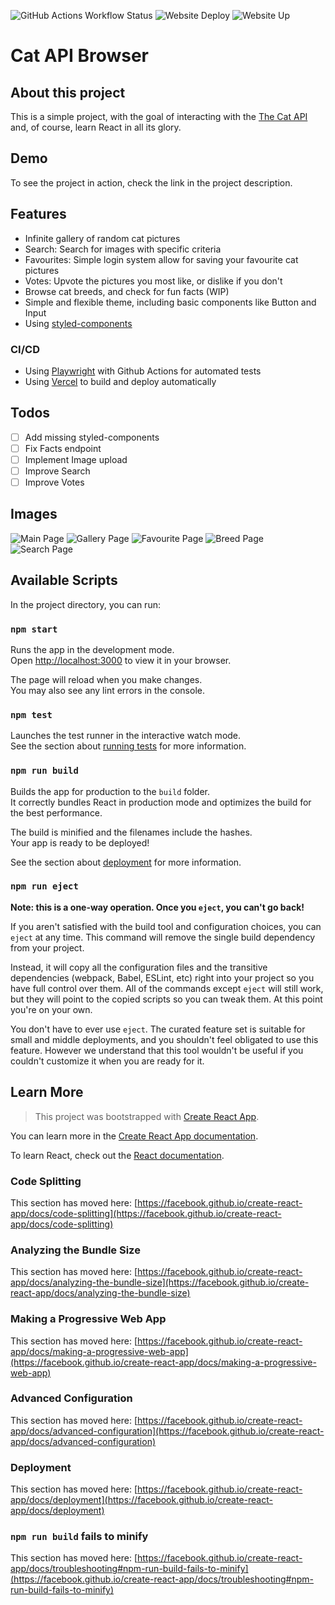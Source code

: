 ![GitHub Actions Workflow Status](https://img.shields.io/github/actions/workflow/status/rui-tx/catapi/playwright.yml?label=Tests)
![Website Deploy](https://deploy-badge.vercel.app/?url=https://catapi-eight.vercel.app/&name=catapi-eight.vercel.app)
![Website Up](https://img.shields.io/website?url=https%3A%2F%2Fcatapi-eight.vercel.app%2F)

# Cat API Browser

## About this project
This is a simple project, with the goal of interacting with the [The Cat API](https://thecatapi.com/) and, of course, learn React in all its glory.


## Demo
To see the project in action, check the link in the project description.

## Features
- Infinite gallery of random cat pictures
- Search: Search for images with specific criteria
- Favourites: Simple login system allow for saving your favourite cat pictures
- Votes: Upvote the pictures you most like, or dislike if you don't
- Browse cat breeds, and check for fun facts (WIP)
- Simple and flexible theme, including basic components like Button and Input
- Using [styled-components](https://styled-components.com/)

### CI/CD
- Using [Playwright](https://playwright.dev/) with Github Actions for automated tests
- Using [Vercel](https://vercel.com/) to build and deploy automatically

## Todos
- [ ] Add missing styled-components
- [ ] Fix Facts endpoint
- [ ] Implement Image upload
- [ ] Improve Search
- [ ] Improve Votes

## Images
![Main Page](https://cloud.ducknexus.com/s/mB7GaNs5mAz9YCJ/download/MainPage.png)
![Gallery Page](https://cloud.ducknexus.com/s/XqY5rLLdS3spLD8/download/GalleryPage.png)
![Favourite Page](https://cloud.ducknexus.com/s/wSPiWnpiR2xcDj9/download/FavouritesPage.png)
![Breed Page](https://cloud.ducknexus.com/s/dz4YfSqRn6pTAgn/download/BreedPage.png)
![Search Page](https://cloud.ducknexus.com/s/9A5ygfooMBt2JRe/download/SearchPage.png)

## Available Scripts

In the project directory, you can run:

### `npm start`

Runs the app in the development mode.\
Open [http://localhost:3000](http://localhost:3000) to view it in your browser.

The page will reload when you make changes.\
You may also see any lint errors in the console.

### `npm test`

Launches the test runner in the interactive watch mode.\
See the section about [running tests](https://facebook.github.io/create-react-app/docs/running-tests) for more information.

### `npm run build`

Builds the app for production to the `build` folder.\
It correctly bundles React in production mode and optimizes the build for the best performance.

The build is minified and the filenames include the hashes.\
Your app is ready to be deployed!

See the section about [deployment](https://facebook.github.io/create-react-app/docs/deployment) for more information.

### `npm run eject`

**Note: this is a one-way operation. Once you `eject`, you can't go back!**

If you aren't satisfied with the build tool and configuration choices, you can `eject` at any time. This command will remove the single build dependency from your project.

Instead, it will copy all the configuration files and the transitive dependencies (webpack, Babel, ESLint, etc) right into your project so you have full control over them. All of the commands except `eject` will still work, but they will point to the copied scripts so you can tweak them. At this point you're on your own.

You don't have to ever use `eject`. The curated feature set is suitable for small and middle deployments, and you shouldn't feel obligated to use this feature. However we understand that this tool wouldn't be useful if you couldn't customize it when you are ready for it.

## Learn More
> This project was bootstrapped with [Create React App](https://github.com/facebook/create-react-app).

You can learn more in the [Create React App documentation](https://facebook.github.io/create-react-app/docs/getting-started).

To learn React, check out the [React documentation](https://reactjs.org/).

### Code Splitting

This section has moved here: [https://facebook.github.io/create-react-app/docs/code-splitting](https://facebook.github.io/create-react-app/docs/code-splitting)

### Analyzing the Bundle Size

This section has moved here: [https://facebook.github.io/create-react-app/docs/analyzing-the-bundle-size](https://facebook.github.io/create-react-app/docs/analyzing-the-bundle-size)

### Making a Progressive Web App

This section has moved here: [https://facebook.github.io/create-react-app/docs/making-a-progressive-web-app](https://facebook.github.io/create-react-app/docs/making-a-progressive-web-app)

### Advanced Configuration

This section has moved here: [https://facebook.github.io/create-react-app/docs/advanced-configuration](https://facebook.github.io/create-react-app/docs/advanced-configuration)

### Deployment

This section has moved here: [https://facebook.github.io/create-react-app/docs/deployment](https://facebook.github.io/create-react-app/docs/deployment)

### `npm run build` fails to minify

This section has moved here: [https://facebook.github.io/create-react-app/docs/troubleshooting#npm-run-build-fails-to-minify](https://facebook.github.io/create-react-app/docs/troubleshooting#npm-run-build-fails-to-minify)
